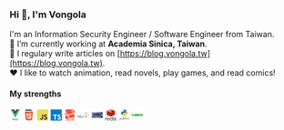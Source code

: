 ### Hi 👋, I'm Vongola
I'm an Information Security Engineer / Software Engineer from Taiwan.  
:office: I’m currently working at **Academia Sinica, Taiwan**.  
:pencil: I regulary write articles on [https://blog.vongola.tw](https://blog.vongola.tw).  
:heart: I like to watch animation, read novels, play games, and read comics!

#### My strengths
<img src="https://github.com/devicons/devicon/blob/master/icons/vuejs/vuejs-original-wordmark.svg?raw=true" alt="vuejs" width="20" height="20"/> <img src="https://github.com/devicons/devicon/blob/master/icons/html5/html5-original-wordmark.svg?raw=true" alt="html5" width="20" height="20"/> <img src="https://github.com/devicons/devicon/blob/master/icons/javascript/javascript-original.svg?raw=true" alt="javascript" width="20" height="20"/> <img src="https://github.com/devicons/devicon/blob/master/icons/typescript/typescript-original.svg?raw=true" alt="typescript" width="20" height="20"/> <img src="https://github.com/devicons/devicon/blob/master/icons/laravel/laravel-plain-wordmark.svg?raw=true" alt="laravel" width="20" height="20"/> <img src="https://github.com/devicons/devicon/blob/master/icons/mysql/mysql-original-wordmark.svg?raw=true" alt="mysql" width="20" height="20"/> <img src="https://github.com/devicons/devicon/blob/master/icons/php/php-original.svg?raw=true" alt="php" width="20" height="20"/> <img src="https://github.com/devicons/devicon/blob/master/icons/redis/redis-original-wordmark.svg?raw=true" alt="redis" width="20" height="20"/> <img src="https://github.com/devicons/devicon/blob/master/icons/python/python-original-wordmark.svg?raw=true" alt="python" width="20" height="20"/> <img src="https://github.com/devicons/devicon/blob/master/icons/nginx/nginx-original.svg?raw=true" alt="nginx" width="20" height="20"/>
